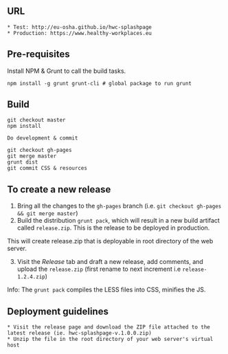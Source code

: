 ## URL

    * Test: http://eu-osha.github.io/hwc-splashpage
    * Production: https://www.healthy-workplaces.eu

## Pre-requisites

Install NPM & Grunt to call the build tasks.
```
npm install -g grunt grunt-cli # global package to run grunt
```

## Build

```
git checkout master
npm install

Do development & commit

git checkout gh-pages
git merge master
grunt dist
git commit CSS & resources
```

## To create a new release

1. Bring all the changes to the ``gh-pages`` branch (i.e. ``git checkout gh-pages && git merge master``)
2. Build the distribution ``grunt pack``, which will result in a new build artifact called ``release.zip``. This is the release to be deployed in production.

This will create release.zip that is deployable in root directory of the web server.

3. Visit the *Release* tab and draft a new release, add comments, and upload the ``release.zip`` (first rename to next increment i.e ``release-1.2.4.zip``)

Info: The ``grunt pack`` compiles the LESS files into CSS, minifies the JS.

## Deployment guidelines

	* Visit the release page and download the ZIP file attached to the latest release (ie. hwc-splashpage-v.1.0.0.zip)
	* Unzip the file in the root directory of your web server's virtual host
